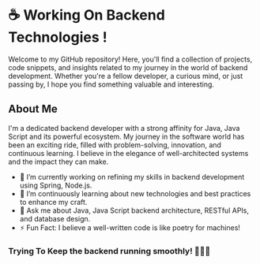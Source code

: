 # ☕ Working On Backend Technologies !

Welcome to my GitHub repository! Here, you'll find a collection of projects, code snippets, and insights related to my journey in the world of backend development. Whether you're a fellow developer, a curious mind, or just passing by, I hope you find something valuable and interesting.

## About Me

I'm a dedicated backend developer with a strong affinity for Java, Java Script and its powerful ecosystem. My journey in the software world has been an exciting ride, filled with problem-solving, innovation, and continuous learning. I believe in the elegance of well-architected systems and the impact they can make.

- 🔭 I’m currently working on refining my skills in backend development using Spring, Node.js.
- 🌱 I’m continuously learning about new technologies and best practices to enhance my craft.
- 💬 Ask me about Java, Java Script backend architecture, RESTful APIs, and database design.
- ⚡ Fun Fact: I believe a well-written code is like poetry for machines!


### Trying To Keep the backend running smoothly! 👨‍💻🚀
